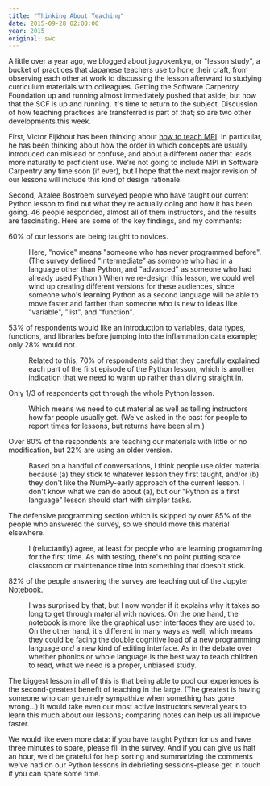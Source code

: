 ```yaml
---
title: "Thinking About Teaching"
date: 2015-09-28 02:00:00
year: 2015
original: swc
---
```

<p>
  A little over a year ago,
  we blogged about jugyokenkyu,
  or "lesson study",
  a bucket of practices that Japanese teachers use to hone their craft,
  from observing each other at work
  to discussing the lesson afterward
  to studying curriculum materials with colleagues.
  Getting the Software Carpentry Foundation up and running almost immediately pushed that aside,
  but now that the SCF is up and running,
  it's time to return to the subject.
  Discussion of how teaching practices are transferred is part of that;
  so are two other developments this week.
</p>
<p>
  First, Victor Eijkhout has been thinking about
  <a href="https://bitbucket.org/VictorEijkhout/parallel-computing-book/downloads/eijkhout-teachmpi.pdf">how to teach MPI</a>.
  In particular,
  he has been thinking about how the order in which concepts are usually introduced can mislead or confuse,
  and about a different order that leads more naturally to proficient use.
  We're not going to include MPI in Software Carpentry any time soon (if ever),
  but I hope that the next major revision of our lessons will include this kind of design rationale.
</p>
<p>
  Second,
  Azalee Bostroem surveyed people who have taught our current Python lesson
  to find out what they're actually doing and how it has been going.
  46 people responded,
  almost all of them instructors,
  and the results are fascinating.
  Here are some of the key findings, and my comments:
</p>
<dl>
  <dt>
    60% of our lessons are being taught to novices.
  </dt>
  <dd>
    <p>
      Here,
      "novice" means "someone who has never programmed before".
      (The survey defined "intermediate" as someone who had in a language other than Python,
      and "advanced" as someone who had already used Python.)
      When we re-design this lesson,
      we could well wind up creating different versions for these audiences,
      since someone who's learning Python as a second language will be able to move faster and farther
      than someone who is new to ideas like "variable", "list", and "function".
    </p>
  </dd>
  <dt>
    53% of respondents would like an introduction to variables, data types, functions, and libraries
    before jumping into the inflammation data example;
    only 28% would not.
  </dt>
  <dd>
    <p>
      Related to this,
      70% of respondents said that they carefully explained each part of the first episode of the Python lesson,
      which is another indication that we need to warm up
      rather than diving straight in.
    </p>
  </dd>
  <dt>
    Only 1/3 of respondents got through the whole Python lesson.
  </dt>
  <dd>
    <p>
      Which means we need to cut material as well as telling instructors how far people usually get.
      (We've asked in the past for people to report times for lessons,
      but returns have been slim.)
    </p>
  </dd>
  <dt>
    Over 80% of the respondents are teaching our materials with little
    or no modification, but 22% are using an older version.
  </dt>
  <dd>
    <p>
      Based on a handful of conversations,
      I think people use older material because
      (a) they stick to whatever lesson they first taught,
      and/or (b) they don't like the NumPy-early approach of the current lesson.
      I don't know what we can do about (a),
      but our "Python as a first language" lesson
      should start with simpler tasks.
    </p>
  </dd>
  <dt>
    The defensive programming section which is skipped by over 85% of
    the people who answered the survey, so we should move this
    material elsewhere.
  </dt>
  <dd>
    <p>
      I (reluctantly) agree,
      at least for people who are learning programming for the first time.
      As with testing,
      there's no point putting scarce classroom or maintenance time into something that doesn't stick.
    </p>
  </dd>
  <dt>
    82% of the people answering the survey are teaching out of the
    Jupyter Notebook.
  </dt>
  <dd>
    <p>
      I was surprised by that, but I now wonder if it explains why it
      takes so long to get through material with novices.  On the one
      hand, the notebook is more like the graphical user interfaces
      they are used to.  On the other hand, it's different in many
      ways as well, which means they could be facing the double
      cognitive load of a new programming language <em>and</em> a new
      kind of editing interface.  As in the debate over whether
      phonics or whole language is the best way to teach children to
      read, what we need is a proper, unbiased study.
    </p>
  </dd>
</dl>
<p>
  The biggest lesson in all of this is that
  being able to pool our experiences is
  the second-greatest benefit of teaching in the large.
  (The greatest is having someone who can genuinely sympathize when something has gone wrong…)
  It would take even our most active instructors several years to learn this much about our lessons;
  comparing notes can help us all improve faster.
</p>
<p>
  We would like even more data:
  if you have taught Python for us and have three minutes to spare,
  please fill in the survey.
  And if you can give us half an hour,
  we'd be grateful for help sorting and summarizing the comments we've had on our Python lessons
  in debriefing sessions–please get in touch
  if you can spare some time.
</p>
